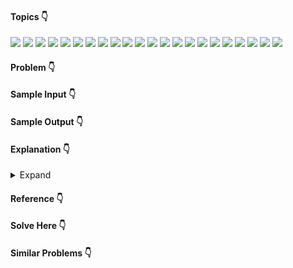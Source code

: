 #### Topics :point_down:
![](https://img.shields.io/badge/-array-wheat) 
![](https://img.shields.io/badge/-back--tracking-wheat)
![](https://img.shields.io/badge/-binary--search-wheat)
![](https://img.shields.io/badge/-binary--search--tree-wheat)
![](https://img.shields.io/badge/-binary--tree-wheat)
![](https://img.shields.io/badge/-bit--manipulation-wheat)
![](https://img.shields.io/badge/-dynamic--programming-wheat) 
![](https://img.shields.io/badge/-graph-wheat) 
![](https://img.shields.io/badge/-hashmap-wheat) 
![](https://img.shields.io/badge/-heap-wheat) 
![](https://img.shields.io/badge/-linked--list-wheat)
![](https://img.shields.io/badge/-math-wheat)
![](https://img.shields.io/badge/-merge--sort-wheat)
![](https://img.shields.io/badge/-modulus-wheat) 
![](https://img.shields.io/badge/-queue-wheat) 
![](https://img.shields.io/badge/-quick--sort-wheat) 
![](https://img.shields.io/badge/-recursion-wheat)
![](https://img.shields.io/badge/-sorting-wheat)
![](https://img.shields.io/badge/-stack-wheat)
![](https://img.shields.io/badge/-string-wheat)
![](https://img.shields.io/badge/-two--pointer-wheat)
![](https://img.shields.io/badge/-sliding--window--technique-wheat)

#### Problem :point_down:

#### Sample Input :point_down:

#### Sample Output :point_down:

#### Explanation :point_down:

<details>
<summary>Expand</summary>

#### Python :point_down:
```py

```  
#### Explanation :point_down:

#### Time Complexity :point_down:
```

```
#### Space Complexity :point_down:
```

```
</details>

#### Reference :point_down:

#### Solve Here :point_down:

#### Similar Problems :point_down:
